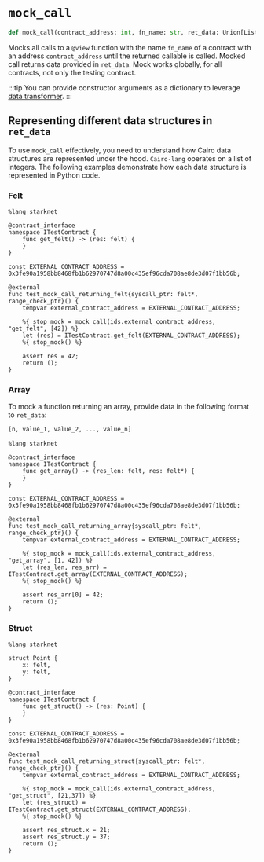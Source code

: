 # `mock_call`

```python
def mock_call(contract_address: int, fn_name: str, ret_data: Union[List[int], Dict]) -> Callable: ...
```

Mocks all calls to a `@view` function with the name `fn_name` of a contract with an address `contract_address` until the returned callable is called. 
Mocked call returns data provided in `ret_data`.
Mock works globally, for all contracts, not only the testing contract.

:::tip
You can provide constructor arguments as a dictionary to leverage [data transformer](README.md#data-transformer).
:::

## Representing different data structures in `ret_data`

To use `mock_call` effectively, you need to understand how Cairo data structures are represented under the hood. `Cairo-lang` operates on a list of integers. The following examples demonstrate how each data structure is represented in Python code.


### Felt

```cairo title="mocked_call returns a felt"
%lang starknet

@contract_interface
namespace ITestContract {
    func get_felt() -> (res: felt) {
    }
}

const EXTERNAL_CONTRACT_ADDRESS = 0x3fe90a1958bb8468fb1b62970747d8a00c435ef96cda708ae8de3d07f1bb56b;

@external
func test_mock_call_returning_felt{syscall_ptr: felt*, range_check_ptr}() {
    tempvar external_contract_address = EXTERNAL_CONTRACT_ADDRESS;

    %{ stop_mock = mock_call(ids.external_contract_address, "get_felt", [42]) %}
    let (res) = ITestContract.get_felt(EXTERNAL_CONTRACT_ADDRESS);
    %{ stop_mock() %}

    assert res = 42;
    return ();
}
```

### Array

To mock a function returning an array, provide data in the following format to `ret_data`:

```python title="Python representation of a Cairo array"
[n, value_1, value_2, ..., value_n]
```

```cairo title="mocked_call returns an array"
%lang starknet

@contract_interface
namespace ITestContract {
    func get_array() -> (res_len: felt, res: felt*) {
    }
}

const EXTERNAL_CONTRACT_ADDRESS = 0x3fe90a1958bb8468fb1b62970747d8a00c435ef96cda708ae8de3d07f1bb56b;

@external
func test_mock_call_returning_array{syscall_ptr: felt*, range_check_ptr}() {
    tempvar external_contract_address = EXTERNAL_CONTRACT_ADDRESS;

    %{ stop_mock = mock_call(ids.external_contract_address, "get_array", [1, 42]) %}
    let (res_len, res_arr) = ITestContract.get_array(EXTERNAL_CONTRACT_ADDRESS);
    %{ stop_mock() %}

    assert res_arr[0] = 42;
    return ();
}
```

### Struct

```cairo title="mocked_call returns a struct"
%lang starknet

struct Point {
    x: felt,
    y: felt,
}

@contract_interface
namespace ITestContract {
    func get_struct() -> (res: Point) {
    }
}

const EXTERNAL_CONTRACT_ADDRESS = 0x3fe90a1958bb8468fb1b62970747d8a00c435ef96cda708ae8de3d07f1bb56b;

@external
func test_mock_call_returning_struct{syscall_ptr: felt*, range_check_ptr}() {
    tempvar external_contract_address = EXTERNAL_CONTRACT_ADDRESS;

    %{ stop_mock = mock_call(ids.external_contract_address, "get_struct", [21,37]) %}
    let (res_struct) = ITestContract.get_struct(EXTERNAL_CONTRACT_ADDRESS);
    %{ stop_mock() %}

    assert res_struct.x = 21;
    assert res_struct.y = 37;
    return ();
}
```
